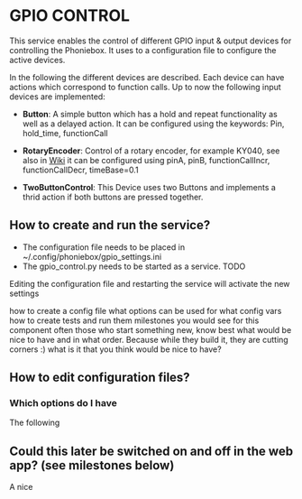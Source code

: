 # GPIO CONTROL

This service enables the control of different GPIO input & output devices for controlling the Phoniebox.
It uses to a configuration file to configure the active devices.

In the following the different devices are described. 
Each device can have actions which correspond to function calls.
Up to now the following input devices are implemented:
* **Button**: 
   A simple button which has a hold and repeat functionality as well as a delayed action. 
   It can be configured using the keywords: Pin, hold_time, functionCall

* **RotaryEncoder**:
    Control of a rotary encoder, for example KY040, see also in 
    [Wiki](https://github.com/MiczFlor/RPi-Jukebox-RFID/wiki/Audio-RotaryKnobVolume)
    it can be configured using pinA, pinB, functionCallIncr, functionCallDecr, timeBase=0.1

* **TwoButtonControl**:
    This Device uses two Buttons and implements a thrid action if both buttons are pressed together.
    
    

## How to create and run the service?
* The configuration file needs to be placed in ~/.config/phoniebox/gpio_settings.ini
* The gpio_control.py needs to be started as a service. TODO

Editing the configuration file and restarting the service will activate the new settings

how to create a config file
what options can be used for what config vars
how to create tests and run them
milestones you would see for this component
often those who start something new, know best what would be nice to have and in what order. 
Because while they build it, they are cutting corners :) 
what is it that you think would be nice to have?

## How to edit configuration files?

### Which options do I have
The following
## Could this later be switched on and off in the web app? (see milestones below)
A nice

